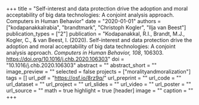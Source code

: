 +++
title = "Self-interest and data protection drive the adoption and moral acceptability of big data technologies: A conjoint analysis approach. Computers in Human Behavior"
date = "2020-01-01"
authors = ["kodapanakkalrabia", "brandtmark", "Christoph Kogler", "Ilja van Beest"]
publication_types = ["2"]
publication = "Kodapanakkal, R.I., Brandt, M.J., Kogler, C., & van Beest, I. (2020). Self-interest and data protection drive the adoption and moral acceptability of big data technologies: A conjoint analysis approach. *Computers in Human Behavior, 108*, 106303. https://doi.org/10.1016/j.chb.2020.106303"
doi = "10.1016/j.chb.2020.106303"
abstract = ""
abstract_short = ""
image_preview = ""
selected = false
projects = ["moralityandmoralization"]
tags = []
url_pdf = "https://osf.io/8rz9q/"
url_preprint = ""
url_code = ""
url_dataset = ""
url_project = ""
url_slides = ""
url_video = ""
url_poster = ""
url_source = ""
math = true
highlight = true
[header]
image = ""
caption = ""
+++
